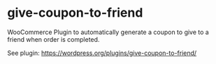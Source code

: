 # give-coupon-to-friend
WooCommerce Plugin to automatically generate a coupon to give to a friend when order is completed. 

See plugin: https://wordpress.org/plugins/give-coupon-to-friend/
